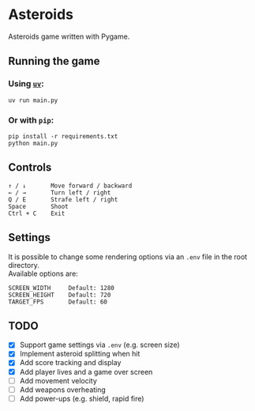 # Asteroids

Asteroids game written with Pygame.

## Running the game

### Using [`uv`](https://github.com/astral-sh/uv):

```shell
uv run main.py
```

### Or with `pip`:

```shell
pip install -r requirements.txt
python main.py
```

## Controls

```text
↑ / ↓       Move forward / backward
← / →       Turn left / right
Q / E       Strafe left / right
Space       Shoot
Ctrl + C    Exit
```

## Settings

It is possible to change some rendering options via an `.env` file in the root directory.\
Available options are:

```
SCREEN_WIDTH     Default: 1280
SCREEN_HEIGHT    Default: 720
TARGET_FPS       Default: 60
```

## TODO

- [x] Support game settings via `.env` (e.g. screen size)
- [x] Implement asteroid splitting when hit
- [x] Add score tracking and display
- [x] Add player lives and a game over screen
- [ ] Add movement velocity
- [ ] Add weapons overheating
- [ ] Add power-ups (e.g. shield, rapid fire)
